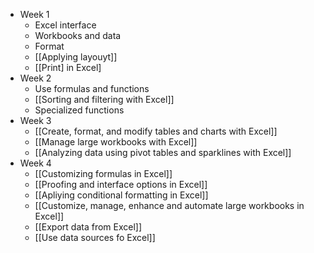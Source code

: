 - Week 1
	- Excel interface
	- Workbooks and data
	- Format
	- [[Applying layouyt]]
	- [[Print] in Excel]
- Week 2
	- Use formulas and functions
	- [[Sorting and filtering with Excel]]
	- Specialized functions
- Week 3
	- [[Create, format, and modify tables and charts with Excel]]
	- [[Manage large workbooks with Excel]]
	- [[Analyzing data using pivot tables and sparklines with Excel]]
- Week 4
	- [[Customizing formulas in Excel]]
	- [[Proofing and interface options in Excel]]
	- [[Apliying conditional formatting in Excel]]
	- [[Customize, manage, enhance and automate large workbooks in Excel]]
	- [[Export data from Excel]] 
	- [[Use data sources fo Excel]]